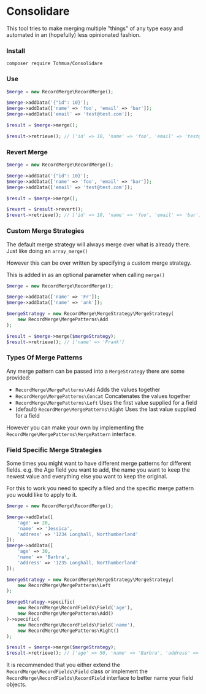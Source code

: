 # Consolidare
This tool tries to make merging multiple "things" of any type easy and automated in an (hopefully) less opinionated fashion.

### Install
`composer require Tohmua/Consolidare`

### Use
```PHP
$merge = new RecordMerge\RecordMerge();

$merge->addData('{"id": 10}');
$merge->addData(['name' => 'foo', 'email' => 'bar']);
$merge->addData(['email' => 'test@test.com']);

$result = $merge->merge();

$result->retrieve(); // ['id' => 10, 'name' => 'foo', 'email' => 'test@test.com']
```

### Revert Merge
```PHP
$merge = new RecordMerge\RecordMerge();

$merge->addData('{"id": 10}');
$merge->addData(['name' => 'foo', 'email' => 'bar']);
$merge->addData(['email' => 'test@test.com']);

$result = $merge->merge();

$revert = $result->revert();
$revert->retrieve(); // ['id' => 10, 'name' => 'foo', 'email' => 'bar']
```

### Custom Merge Strategies
The default merge strategy will always merge over what is already there. Just like doing an `array_merge()`

However this can be over written by specifying a custom merge strategy.

This is added in as an optional parameter when calling `merge()`

```PHP
$merge = new RecordMerge\RecordMerge();

$merge->addData(['name' => 'Fr']);
$merge->addData(['name' => 'ank']);

$mergeStrategy = new RecordMerge\MergeStrategy\MergeStrategy(
    new RecordMerge\MergePatterns\Add
);

$result = $merge->merge($mergeStrategy);
$result->retrieve(); // ['name' => 'Frank']
```

### Types Of Merge Patterns
Any merge pattern can be passed into a `MergeStrategy` there are some provided:

- `RecordMerge\MergePatterns\Add` Adds the values together
- `RecordMerge\MergePatterns\Concat` Concatenates the values together
- `RecordMerge\MergePatterns\Left` Uses the first value supplied for a field
- (default) `RecordMerge\MergePatterns\Right` Uses the last value supplied for a field

However you can make your own by implementing the `RecordMerge\MergePatterns\MergePattern` interface.

### Field Specific Merge Strategies
Some times you might want to have different merge patterns for different fields. e.g. the Age field you want to add, the name you want to keep the newest value and everything else you want to keep the original.

For this to work you need to specify a filed and the specific merge pattern you would like to apply to it.

```PHP
$merge = new RecordMerge\RecordMerge();

$merge->addData([
    'age' => 20,
    'name' => 'Jessica',
    'address' => '1234 Longhall, Northumberland'
]);
$merge->addData([
    'age' => 30,
    'name' => 'Barbra',
    'address' => '1235 Longhall, Northumberland'
]);

$mergeStrategy = new RecordMerge\MergeStrategy\MergeStrategy(
    new RecordMerge\MergePatterns\Left
);

$mergeStrategy->specific(
    new RecordMerge\RecordFields\Field('age'),
    new RecordMerge\MergePatterns\Add()
)->specific(
    new RecordMerge\RecordFields\Field('name'),
    new RecordMerge\MergePatterns\Right()
);

$result = $merge->merge($mergeStrategy);
$result->retrieve(); // ['age' => 50, 'name' => 'Barbra', 'address' => '1234 Longhall, Northumberland']
```

It is recommended that you either extend the `RecordMerge\RecordFields\Field` class or implement the `RecordMerge\RecordFields\RecordField` interface to better name your field objects.
